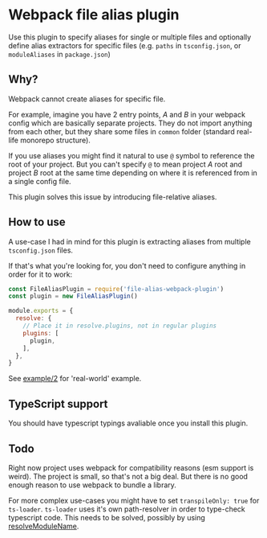 # Webpack file alias plugin

Use this plugin to specify aliases for single or multiple files and optionally define alias extractors for specific files (e.g. `paths` in `tsconfig.json`, or `moduleAliases` in `package.json`)

## Why?

Webpack cannot create aliases for specific file.

For example, imagine you have 2 entry points, _A_ and _B_ in your webpack config which are basically separate projects. They do not import anything from each other, but they share some files in `common` folder (standard real-life monorepo structure).

If you use aliases you might find it natural to use `@` symbol to reference the root of your project. But you can't specify `@` to mean project _A_ root and project _B_ root at the same time depending on where it is referenced from in a single config file.

This plugin solves this issue by introducing file-relative aliases.

## How to use

A use-case I had in mind for this plugin is extracting aliases from multiple `tsconfig.json` files.

If that's what you're looking for, you don't need to configure anything in order for it to work:

```js
const FileAliasPlugin = require('file-alias-webpack-plugin')
const plugin = new FileAliasPlugin()

module.exports = {
  resolve: {
    // Place it in resolve.plugins, not in regular plugins
    plugins: [
      plugin,
    ],
  },
}
```
See [example/2](https://github.com/Heniker/webpack-file-alias/tree/master/example/2) for 'real-world' example.

## TypeScript support

You should have typescript typings avaliable once you install this plugin.

## Todo

Right now project uses webpack for compatibility reasons (esm support is weird). The project is small, so that's not a big deal. But there is no good enough reason to use webpack to bundle a library.

For more complex use-cases you might have to set `transpileOnly: true` for `ts-loader`. `ts-loader` uses it's own path-resolver in order to type-check typescript code. This needs to be solved, possibly by using [resolveModuleName](https://github.com/TypeStrong/ts-loader#resolvemodulename-and-resolvetypereferencedirective).
